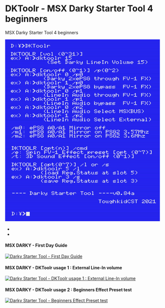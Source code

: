 # DKToolr - MSX Darky Starter Tool 4 beginners
 MSX Darky Starter Tool 4 beginners

![MSX Darky Starter Tool 4 beginners](DKToolR8.jpg)

*
*
 
#### MSX DARKY - First Day Guide
 
[![Darky Starter Tool - First Day Guide](https://yt-embed.herokuapp.com/embed?v=-OmSQRPHMJw)](https://www.youtube.com/watch?v=-OmSQRPHMJw "Darky Starter Tool - First Day Guide ")
  
#### MSX DARKY - DKToolr usage 1 : External Line-In volume
 
[![Darky Starter Tool - DKToolr usage 1 : External Line-In volume](https://yt-embed.herokuapp.com/embed?v=Sild267F3_E)](https://www.youtube.com/watch?v=Sild267F3_E "Darky Starter Tool - DKToolr usage 1 : External Line-In volume")

#### MSX DARKY -  DKToolr usage 2 : Beginners Effect Preset test

[![Darky Starter Tool - Beginners Effect Preset test](https://yt-embed.herokuapp.com/embed?v=UbZ_WyOio24)](https://www.youtube.com/watch?v=UbZ_WyOio24&list=PLlD0W14KLTkpxAsRtlKR5r57rvZVzmb4L&index=11 "Darky Starter Tool - Beginners Effect Preset test")


